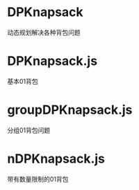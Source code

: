 # DPKnapsack
动态规划解决各种背包问题

# DPKnapsack.js
基本01背包

# groupDPKnapsack.js
分组01背包问题

# nDPKnapsack.js
带有数量限制的01背包